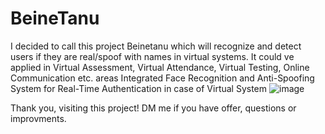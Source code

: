 # BeineTanu
I decided to call this project Beinetanu which will recognize and detect users if they are real/spoof with names in virtual systems. It could ve applied in Virtual Assessment, Virtual Attendance, Virtual Testing, Online Communication etc. areas
Integrated Face Recognition and Anti-Spoofing System for Real-Time Authentication in case of Virtual System
![image](https://github.com/user-attachments/assets/1b847d8e-4d14-43fc-a8d3-dcc2d626b748)



Thank you, visiting this project!
DM me if you have offer, questions or improvments. 
